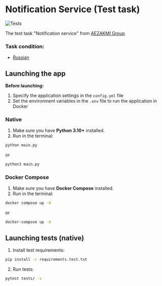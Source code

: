 # Notification Service (Test task)

![Tests](https://github.com/GAKiknadze/notification_service_test_task/actions/workflows/python-package.yml/badge.svg)

The test task "Notification service" from [AEZAKMI Group](https://aezakmi.group/)

### Task condition:

- [Russian](./docs/task_condition.ru.md)

## Launching the app

**Before launching:**
1. Specify the application settings in the `config.yml` file
2. Set the environment variables in the `.env` file to run the application in Docker

### Native

1. Make sure you have **Python 3.10+** installed.
2. Run in the terminal:

```bash
python main.py
```

or

```bash
python3 main.py
```

### Docker Compose

1. Make sure you have **Docker Compose** installed.
2. Run in the terminal:

```bash
docker compose up -d
```

or 

```bash
docker-compose up -d
```

## Launching tests (native)

1. Install test requirements:

```bash
pip install -r requirements.test.txt
```

2. Run tests:

```bash
pytest tests/ -v
```
